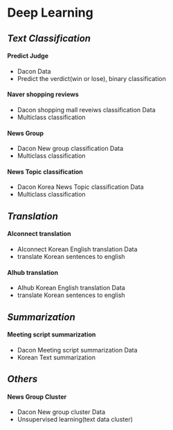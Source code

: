 # Deep Learning

## ***Text Classification***
#### Predict Judge
- Dacon Data
- Predict the verdict(win or lose), binary classification

#### Naver shopping reviews
- Dacon shopping mall reveiws classification Data
- Multiclass classification

#### News Group
- Dacon New group classification Data
- Multiclass classification

#### News Topic classification
- Dacon Korea News Topic classification Data
- Multiclass classification

## ***Translation***
#### AIconnect translation
- AIconnect Korean English translation Data
- translate Korean sentences to english

#### AIhub translation
- AIhub Korean English translation Data
- translate Korean sentences to english

## ***Summarization***
#### Meeting script summarization
- Dacon Meeting script summarization Data
- Korean Text summarization
  
## ***Others***
#### News Group Cluster
- Dacon New group cluster Data
- Unsupervised learning(text data cluster)
